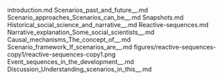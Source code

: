 introduction.md
Scenarios_past_and_future__.md
Scenario_approaches_Scenarios_can_be__.md
Snapshots.md
Historical_social_science_and_narrative__.md
Reactive-sequences.md
Narrative_explanation_Some_social_scientists__.md
Causal_mechanisms_The_concept_of__.md
Scenario_framework_If_scenarios_are__.md
figures/reactive-sequences-copy1/reactive-sequences-copy1.png
Event_sequences_in_the_development__.md
Discussion_Understanding_scenarios_in_this__.md